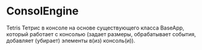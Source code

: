 # ConsolEngine
 Tetris
 Тетрис в консоле на основе существующего класса BaseApp, который работает с консолью (задает размеры, обрабатывает события, добавляет (убирает) элементы в(из) консоль(и)).
